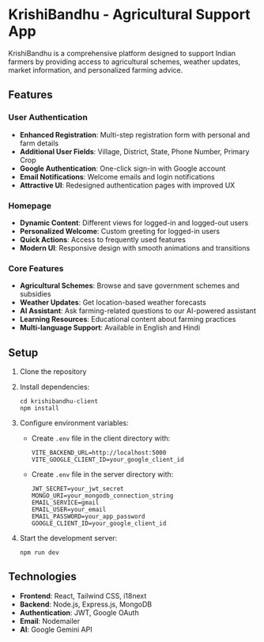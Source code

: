 # KrishiBandhu - Agricultural Support App

KrishiBandhu is a comprehensive platform designed to support Indian farmers by providing access to agricultural schemes, weather updates, market information, and personalized farming advice.

## Features

### User Authentication
- **Enhanced Registration**: Multi-step registration form with personal and farm details
- **Additional User Fields**: Village, District, State, Phone Number, Primary Crop
- **Google Authentication**: One-click sign-in with Google account
- **Email Notifications**: Welcome emails and login notifications
- **Attractive UI**: Redesigned authentication pages with improved UX

### Homepage
- **Dynamic Content**: Different views for logged-in and logged-out users
- **Personalized Welcome**: Custom greeting for logged-in users 
- **Quick Actions**: Access to frequently used features
- **Modern UI**: Responsive design with smooth animations and transitions

### Core Features
- **Agricultural Schemes**: Browse and save government schemes and subsidies
- **Weather Updates**: Get location-based weather forecasts
- **AI Assistant**: Ask farming-related questions to our AI-powered assistant
- **Learning Resources**: Educational content about farming practices
- **Multi-language Support**: Available in English and Hindi

## Setup

1. Clone the repository
2. Install dependencies:
   ```
   cd krishibandhu-client
   npm install
   ```
3. Configure environment variables:
   - Create `.env` file in the client directory with:
     ```
     VITE_BACKEND_URL=http://localhost:5000
     VITE_GOOGLE_CLIENT_ID=your_google_client_id
     ```
   - Create `.env` file in the server directory with:
     ```
     JWT_SECRET=your_jwt_secret
     MONGO_URI=your_mongodb_connection_string
     EMAIL_SERVICE=gmail
     EMAIL_USER=your_email
     EMAIL_PASSWORD=your_app_password
     GOOGLE_CLIENT_ID=your_google_client_id
     ```

4. Start the development server:
   ```
   npm run dev
   ```

## Technologies

- **Frontend**: React, Tailwind CSS, i18next
- **Backend**: Node.js, Express.js, MongoDB
- **Authentication**: JWT, Google OAuth
- **Email**: Nodemailer
- **AI**: Google Gemini API
